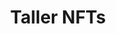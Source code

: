 ---
title: Taller NFTs
description: "Tres conversatorios en modalidad de taller para introducir a los participantes en el tema de NFTs y blockchain. Se repasó la historia de esta tecnología, los últimos desarrollos que ha tenido, así como su uso y aplicación en la protección y comercialización de obras de arte digital."
image: /images/memorias/nfts.jpg
images:
    - /images/memorias/nfts/nft-1.jpg
    - /images/memorias/nfts/nft-2.jpg
    - /images/memorias/nfts/nft-3.jpg
    - /images/memorias/nfts/nft-4.jpg
---